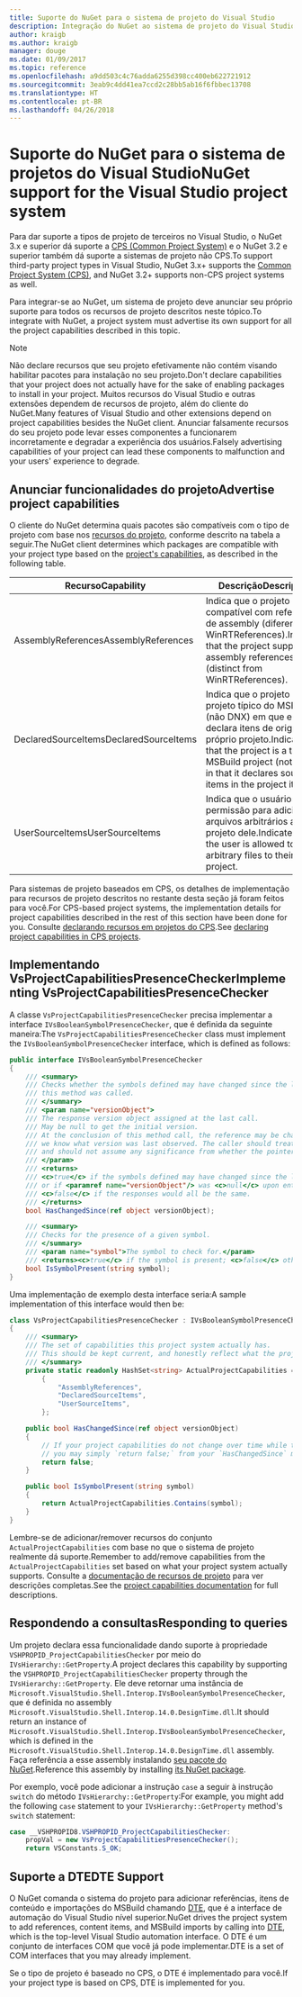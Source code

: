 ```yaml
---
title: Suporte do NuGet para o sistema de projeto do Visual Studio
description: Integração do NuGet ao sistema de projeto do Visual Studio para tipos de projetos de terceiros.
author: kraigb
ms.author: kraigb
manager: douge
ms.date: 01/09/2017
ms.topic: reference
ms.openlocfilehash: a9dd503c4c76adda6255d398cc400eb622721912
ms.sourcegitcommit: 3eab9c4dd41ea7ccd2c28bb5ab16f6fbbec13708
ms.translationtype: HT
ms.contentlocale: pt-BR
ms.lasthandoff: 04/26/2018
---
```

# <a name="nuget-support-for-the-visual-studio-project-system"></a><span data-ttu-id="959eb-103">Suporte do NuGet para o sistema de projetos do Visual Studio</span><span class="sxs-lookup"><span data-stu-id="959eb-103">NuGet support for the Visual Studio project system</span></span>

<span data-ttu-id="959eb-104">Para dar suporte a tipos de projeto de terceiros no Visual Studio, o NuGet 3.x e superior dá suporte a [CPS (Common Project System)](https://github.com/Microsoft/VSProjectSystem/blob/master/doc/overview/intro.md) e o NuGet 3.2 e superior também dá suporte a sistemas de projeto não CPS.</span><span class="sxs-lookup"><span data-stu-id="959eb-104">To support third-party project types in Visual Studio, NuGet 3.x+ supports the [Common Project System (CPS)](https://github.com/Microsoft/VSProjectSystem/blob/master/doc/overview/intro.md), and NuGet 3.2+ supports non-CPS project systems as well.</span></span>

<span data-ttu-id="959eb-105">Para integrar-se ao NuGet, um sistema de projeto deve anunciar seu próprio suporte para todos os recursos de projeto descritos neste tópico.</span><span class="sxs-lookup"><span data-stu-id="959eb-105">To integrate with NuGet, a project system must advertise its own support for all the project capabilities described in this topic.</span></span>

> [!Note]
> <span data-ttu-id="959eb-106">Não declare recursos que seu projeto efetivamente não contém visando habilitar pacotes para instalação no seu projeto.</span><span class="sxs-lookup"><span data-stu-id="959eb-106">Don't declare capabilities that your project does not actually have for the sake of enabling packages to install in your project.</span></span> <span data-ttu-id="959eb-107">Muitos recursos do Visual Studio e outras extensões dependem de recursos de projeto, além do cliente do NuGet.</span><span class="sxs-lookup"><span data-stu-id="959eb-107">Many features of Visual Studio and other extensions depend on project capabilities besides the NuGet client.</span></span> <span data-ttu-id="959eb-108">Anunciar falsamente recursos do seu projeto pode levar esses componentes a funcionarem incorretamente e degradar a experiência dos usuários.</span><span class="sxs-lookup"><span data-stu-id="959eb-108">Falsely advertising capabilities of your project can lead these components to malfunction and your users' experience to degrade.</span></span>

## <a name="advertise-project-capabilities"></a><span data-ttu-id="959eb-109">Anunciar funcionalidades do projeto</span><span class="sxs-lookup"><span data-stu-id="959eb-109">Advertise project capabilities</span></span>

<span data-ttu-id="959eb-110">O cliente do NuGet determina quais pacotes são compatíveis com o tipo de projeto com base nos [recursos do projeto](https://github.com/Microsoft/VSProjectSystem/blob/master/doc/overview/about_project_capabilities.md), conforme descrito na tabela a seguir.</span><span class="sxs-lookup"><span data-stu-id="959eb-110">The NuGet client determines which packages are compatible with your project type based on the [project's capabilities](https://github.com/Microsoft/VSProjectSystem/blob/master/doc/overview/about_project_capabilities.md), as described in the following table.</span></span>

| <span data-ttu-id="959eb-111">Recurso</span><span class="sxs-lookup"><span data-stu-id="959eb-111">Capability</span></span> | <span data-ttu-id="959eb-112">Descrição</span><span class="sxs-lookup"><span data-stu-id="959eb-112">Description</span></span> |
| --- | --- |
| <span data-ttu-id="959eb-113">AssemblyReferences</span><span class="sxs-lookup"><span data-stu-id="959eb-113">AssemblyReferences</span></span> | <span data-ttu-id="959eb-114">Indica que o projeto é compatível com referências de assembly (diferentes de WinRTReferences).</span><span class="sxs-lookup"><span data-stu-id="959eb-114">Indicates that the project supports assembly references (distinct from WinRTReferences).</span></span> |
| <span data-ttu-id="959eb-115">DeclaredSourceItems</span><span class="sxs-lookup"><span data-stu-id="959eb-115">DeclaredSourceItems</span></span> | <span data-ttu-id="959eb-116">Indica que o projeto é um projeto típico do MSBuild (não DNX) em que ele declara itens de origem no próprio projeto.</span><span class="sxs-lookup"><span data-stu-id="959eb-116">Indicates that the project is a typical MSBuild project (not DNX) in that it declares source items in the project itself.</span></span> |
| <span data-ttu-id="959eb-117">UserSourceItems</span><span class="sxs-lookup"><span data-stu-id="959eb-117">UserSourceItems</span></span>|<span data-ttu-id="959eb-118">Indica que o usuário tem permissão para adicionar arquivos arbitrários ao projeto dele.</span><span class="sxs-lookup"><span data-stu-id="959eb-118">Indicates that the user is allowed to add arbitrary files to their project.</span></span> |

<span data-ttu-id="959eb-119">Para sistemas de projeto baseados em CPS, os detalhes de implementação para recursos de projeto descritos no restante desta seção já foram feitos para você.</span><span class="sxs-lookup"><span data-stu-id="959eb-119">For CPS-based project systems, the implementation details for project capabilities described in the rest of this section have been done for you.</span></span> <span data-ttu-id="959eb-120">Consulte [declarando recursos em projetos do CPS](https://github.com/Microsoft/VSProjectSystem/blob/master/doc/overview/about_project_capabilities.md#how-to-declare-project-capabilities-in-your-project).</span><span class="sxs-lookup"><span data-stu-id="959eb-120">See [declaring project capabilities in CPS projects](https://github.com/Microsoft/VSProjectSystem/blob/master/doc/overview/about_project_capabilities.md#how-to-declare-project-capabilities-in-your-project).</span></span>

## <a name="implementing-vsprojectcapabilitiespresencechecker"></a><span data-ttu-id="959eb-121">Implementando VsProjectCapabilitiesPresenceChecker</span><span class="sxs-lookup"><span data-stu-id="959eb-121">Implementing VsProjectCapabilitiesPresenceChecker</span></span>

<span data-ttu-id="959eb-122">A classe `VsProjectCapabilitiesPresenceChecker` precisa implementar a interface `IVsBooleanSymbolPresenceChecker`, que é definida da seguinte maneira:</span><span class="sxs-lookup"><span data-stu-id="959eb-122">The `VsProjectCapabilitiesPresenceChecker` class must implement the `IVsBooleanSymbolPresenceChecker` interface, which is defined as follows:</span></span>

```cs
public interface IVsBooleanSymbolPresenceChecker
{
    /// <summary>
    /// Checks whether the symbols defined may have changed since the last time
    /// this method was called.
    /// </summary>
    /// <param name="versionObject">
    /// The response version object assigned at the last call.
    /// May be null to get the initial version.
    /// At the conclusion of this method call, the reference may be changed so that on a subsequent call
    /// we know what version was last observed. The caller should treat this value as an opaque object,
    /// and should not assume any significance from whether the pointer changed or not.
    /// </param>
    /// <returns>
    /// <c>true</c> if the symbols defined may have changed since the last call to this method
    /// or if <paramref name="versionObject"/> was <c>null</c> upon entering this method.
    /// <c>false</c> if the responses would all be the same.
    /// </returns>
    bool HasChangedSince(ref object versionObject);

    /// <summary>
    /// Checks for the presence of a given symbol.
    /// </summary>
    /// <param name="symbol">The symbol to check for.</param>
    /// <returns><c>true</c> if the symbol is present; <c>false</c> otherwise.</returns>
    bool IsSymbolPresent(string symbol);
}
```

<span data-ttu-id="959eb-123">Uma implementação de exemplo desta interface seria:</span><span class="sxs-lookup"><span data-stu-id="959eb-123">A sample implementation of this interface would then be:</span></span>

```cs
class VsProjectCapabilitiesPresenceChecker : IVsBooleanSymbolPresenceChecker
{
    /// <summary>
    /// The set of capabilities this project system actually has.
    /// This should be kept current, and honestly reflect what the project can do.
    /// </summary>
    private static readonly HashSet<string> ActualProjectCapabilities = new HashSet<string>(StringComparer.OrdinalIgnoreCase)
        {
            "AssemblyReferences",
            "DeclaredSourceItems",
            "UserSourceItems",
        };

    public bool HasChangedSince(ref object versionObject)
    {
        // If your project capabilities do not change over time while the project is open,
        // you may simply `return false;` from your `HasChangedSince` method.
        return false;
    }

    public bool IsSymbolPresent(string symbol)
    {
        return ActualProjectCapabilities.Contains(symbol);
    }
}
```

<span data-ttu-id="959eb-124">Lembre-se de adicionar/remover recursos do conjunto `ActualProjectCapabilities` com base no que o sistema de projeto realmente dá suporte.</span><span class="sxs-lookup"><span data-stu-id="959eb-124">Remember to add/remove capabilities from the `ActualProjectCapabilities` set based on what your project system actually supports.</span></span> <span data-ttu-id="959eb-125">Consulte a [documentação de recursos de projeto](https://github.com/Microsoft/VSProjectSystem/blob/master/doc/overview/project_capabilities.md) para ver descrições completas.</span><span class="sxs-lookup"><span data-stu-id="959eb-125">See the [project capabilities documentation](https://github.com/Microsoft/VSProjectSystem/blob/master/doc/overview/project_capabilities.md) for full descriptions.</span></span>

## <a name="responding-to-queries"></a><span data-ttu-id="959eb-126">Respondendo a consultas</span><span class="sxs-lookup"><span data-stu-id="959eb-126">Responding to queries</span></span>

<span data-ttu-id="959eb-127">Um projeto declara essa funcionalidade dando suporte à propriedade `VSHPROPID_ProjectCapabilitiesChecker` por meio do `IVsHierarchy::GetProperty`.</span><span class="sxs-lookup"><span data-stu-id="959eb-127">A project declares this capability by supporting the  `VSHPROPID_ProjectCapabilitiesChecker` property through the `IVsHierarchy::GetProperty`.</span></span> <span data-ttu-id="959eb-128">Ele deve retornar uma instância de `Microsoft.VisualStudio.Shell.Interop.IVsBooleanSymbolPresenceChecker`, que é definida no assembly `Microsoft.VisualStudio.Shell.Interop.14.0.DesignTime.dll`.</span><span class="sxs-lookup"><span data-stu-id="959eb-128">It should return an instance of `Microsoft.VisualStudio.Shell.Interop.IVsBooleanSymbolPresenceChecker`, which is defined in the `Microsoft.VisualStudio.Shell.Interop.14.0.DesignTime.dll` assembly.</span></span> <span data-ttu-id="959eb-129">Faça referência a esse assembly instalando [seu pacote do NuGet](https://www.nuget.org/packages/Microsoft.VisualStudio.Shell.Interop.14.0.DesignTime).</span><span class="sxs-lookup"><span data-stu-id="959eb-129">Reference this assembly by installing [its NuGet package](https://www.nuget.org/packages/Microsoft.VisualStudio.Shell.Interop.14.0.DesignTime).</span></span>

<span data-ttu-id="959eb-130">Por exemplo, você pode adicionar a instrução `case` a seguir à instrução `switch` do método `IVsHierarchy::GetProperty`:</span><span class="sxs-lookup"><span data-stu-id="959eb-130">For example, you might add the following `case` statement to your `IVsHierarchy::GetProperty` method's `switch` statement:</span></span>

```cs
case __VSHPROPID8.VSHPROPID_ProjectCapabilitiesChecker:
    propVal = new VsProjectCapabilitiesPresenceChecker();
    return VSConstants.S_OK;
```

## <a name="dte-support"></a><span data-ttu-id="959eb-131">Suporte a DTE</span><span class="sxs-lookup"><span data-stu-id="959eb-131">DTE Support</span></span>

<span data-ttu-id="959eb-132">O NuGet comanda o sistema do projeto para adicionar referências, itens de conteúdo e importações do MSBuild chamando [DTE](/dotnet/api/envdte.dte?view=visualstudiosdk-2017), que é a interface de automação do Visual Studio nível superior.</span><span class="sxs-lookup"><span data-stu-id="959eb-132">NuGet drives the project system to add references, content items, and MSBuild imports by calling into [DTE](/dotnet/api/envdte.dte?view=visualstudiosdk-2017), which is the top-level Visual Studio automation interface.</span></span> <span data-ttu-id="959eb-133">O DTE é um conjunto de interfaces COM que você já pode implementar.</span><span class="sxs-lookup"><span data-stu-id="959eb-133">DTE is a set of COM interfaces that you may already implement.</span></span>

<span data-ttu-id="959eb-134">Se o tipo de projeto é baseado no CPS, o DTE é implementado para você.</span><span class="sxs-lookup"><span data-stu-id="959eb-134">If your project type is based on CPS, DTE is implemented for you.</span></span>
